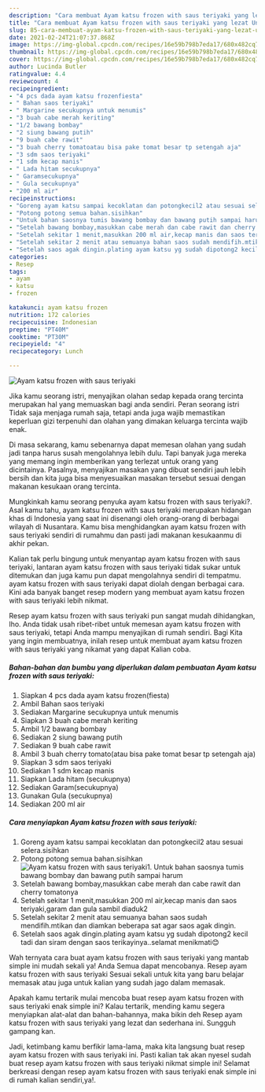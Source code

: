 ```yaml
---
description: "Cara membuat Ayam katsu frozen with saus teriyaki yang lezat Untuk Jualan"
title: "Cara membuat Ayam katsu frozen with saus teriyaki yang lezat Untuk Jualan"
slug: 85-cara-membuat-ayam-katsu-frozen-with-saus-teriyaki-yang-lezat-untuk-jualan
date: 2021-02-24T21:07:37.868Z
image: https://img-global.cpcdn.com/recipes/16e59b798b7eda17/680x482cq70/ayam-katsu-frozen-with-saus-teriyaki-foto-resep-utama.jpg
thumbnail: https://img-global.cpcdn.com/recipes/16e59b798b7eda17/680x482cq70/ayam-katsu-frozen-with-saus-teriyaki-foto-resep-utama.jpg
cover: https://img-global.cpcdn.com/recipes/16e59b798b7eda17/680x482cq70/ayam-katsu-frozen-with-saus-teriyaki-foto-resep-utama.jpg
author: Lucinda Butler
ratingvalue: 4.4
reviewcount: 4
recipeingredient:
- "4 pcs dada ayam katsu frozenfiesta"
- " Bahan saos teriyaki"
- " Margarine secukupnya untuk menumis"
- "3 buah cabe merah keriting"
- "1/2 bawang bombay"
- "2 siung bawang putih"
- "9 buah cabe rawit"
- "3 buah cherry tomatoatau bisa pake tomat besar tp setengah aja"
- "3 sdm saos teriyaki"
- "1 sdm kecap manis"
- " Lada hitam secukupnya"
- " Garamsecukupnya"
- " Gula secukupnya"
- "200 ml air"
recipeinstructions:
- "Goreng ayam katsu sampai kecoklatan dan potongkecil2 atau sesuai selera.sisihkan"
- "Potong potong semua bahan.sisihkan"
- "Untuk bahan saosnya tumis bawang bombay dan bawang putih sampai harum"
- "Setelah bawang bombay,masukkan cabe merah dan cabe rawit dan cherry tomatonya"
- "Setelah sekitar 1 menit,masukkan 200 ml air,kecap manis dan saos teriyaki,garam dan gula sambil diaduk2"
- "Setelah sekitar 2 menit atau semuanya bahan saos sudah mendifih.mtikan dan diamkan beberapa sat agar saos agak dingin."
- "Setelah saos agak dingin.plating ayam katsu yg sudah dipotong2 kecil tadi dan siram dengan saos terikayinya..selamat menikmati😊"
categories:
- Resep
tags:
- ayam
- katsu
- frozen

katakunci: ayam katsu frozen 
nutrition: 172 calories
recipecuisine: Indonesian
preptime: "PT40M"
cooktime: "PT30M"
recipeyield: "4"
recipecategory: Lunch

---
```



![Ayam katsu frozen with saus teriyaki](https://img-global.cpcdn.com/recipes/16e59b798b7eda17/680x482cq70/ayam-katsu-frozen-with-saus-teriyaki-foto-resep-utama.jpg)

Jika kamu seorang istri, menyajikan olahan sedap kepada orang tercinta merupakan hal yang memuaskan bagi anda sendiri. Peran seorang istri Tidak saja menjaga rumah saja, tetapi anda juga wajib memastikan keperluan gizi terpenuhi dan olahan yang dimakan keluarga tercinta wajib enak.

Di masa  sekarang, kamu sebenarnya dapat memesan olahan yang sudah jadi tanpa harus susah mengolahnya lebih dulu. Tapi banyak juga mereka yang memang ingin memberikan yang terlezat untuk orang yang dicintainya. Pasalnya, menyajikan masakan yang dibuat sendiri jauh lebih bersih dan kita juga bisa menyesuaikan masakan tersebut sesuai dengan makanan kesukaan orang tercinta. 



Mungkinkah kamu seorang penyuka ayam katsu frozen with saus teriyaki?. Asal kamu tahu, ayam katsu frozen with saus teriyaki merupakan hidangan khas di Indonesia yang saat ini disenangi oleh orang-orang di berbagai wilayah di Nusantara. Kamu bisa menghidangkan ayam katsu frozen with saus teriyaki sendiri di rumahmu dan pasti jadi makanan kesukaanmu di akhir pekan.

Kalian tak perlu bingung untuk menyantap ayam katsu frozen with saus teriyaki, lantaran ayam katsu frozen with saus teriyaki tidak sukar untuk ditemukan dan juga kamu pun dapat mengolahnya sendiri di tempatmu. ayam katsu frozen with saus teriyaki dapat diolah dengan berbagai cara. Kini ada banyak banget resep modern yang membuat ayam katsu frozen with saus teriyaki lebih nikmat.

Resep ayam katsu frozen with saus teriyaki pun sangat mudah dihidangkan, lho. Anda tidak usah ribet-ribet untuk memesan ayam katsu frozen with saus teriyaki, tetapi Anda mampu menyajikan di rumah sendiri. Bagi Kita yang ingin membuatnya, inilah resep untuk membuat ayam katsu frozen with saus teriyaki yang nikamat yang dapat Kalian coba.

<!--inarticleads1-->

##### Bahan-bahan dan bumbu yang diperlukan dalam pembuatan Ayam katsu frozen with saus teriyaki:

1. Siapkan 4 pcs dada ayam katsu frozen(fiesta)
1. Ambil  Bahan saos teriyaki
1. Sediakan  Margarine secukupnya untuk menumis
1. Siapkan 3 buah cabe merah keriting
1. Ambil 1/2 bawang bombay
1. Sediakan 2 siung bawang putih
1. Sediakan 9 buah cabe rawit
1. Ambil 3 buah cherry tomato(atau bisa pake tomat besar tp setengah aja)
1. Siapkan 3 sdm saos teriyaki
1. Sediakan 1 sdm kecap manis
1. Siapkan  Lada hitam (secukupnya)
1. Sediakan  Garam(secukupnya)
1. Gunakan  Gula (secukupnya)
1. Sediakan 200 ml air




<!--inarticleads2-->

##### Cara menyiapkan Ayam katsu frozen with saus teriyaki:

1. Goreng ayam katsu sampai kecoklatan dan potongkecil2 atau sesuai selera.sisihkan
1. Potong potong semua bahan.sisihkan
<img src="https://img-global.cpcdn.com/steps/a390a1917cf66103/160x128cq70/ayam-katsu-frozen-with-saus-teriyaki-langkah-memasak-2-foto.jpg" alt="Ayam katsu frozen with saus teriyaki">1. Untuk bahan saosnya tumis bawang bombay dan bawang putih sampai harum
1. Setelah bawang bombay,masukkan cabe merah dan cabe rawit dan cherry tomatonya
1. Setelah sekitar 1 menit,masukkan 200 ml air,kecap manis dan saos teriyaki,garam dan gula sambil diaduk2
1. Setelah sekitar 2 menit atau semuanya bahan saos sudah mendifih.mtikan dan diamkan beberapa sat agar saos agak dingin.
1. Setelah saos agak dingin.plating ayam katsu yg sudah dipotong2 kecil tadi dan siram dengan saos terikayinya..selamat menikmati😊




Wah ternyata cara buat ayam katsu frozen with saus teriyaki yang mantab simple ini mudah sekali ya! Anda Semua dapat mencobanya. Resep ayam katsu frozen with saus teriyaki Sesuai sekali untuk kita yang baru belajar memasak atau juga untuk kalian yang sudah jago dalam memasak.

Apakah kamu tertarik mulai mencoba buat resep ayam katsu frozen with saus teriyaki enak simple ini? Kalau tertarik, mending kamu segera menyiapkan alat-alat dan bahan-bahannya, maka bikin deh Resep ayam katsu frozen with saus teriyaki yang lezat dan sederhana ini. Sungguh gampang kan. 

Jadi, ketimbang kamu berfikir lama-lama, maka kita langsung buat resep ayam katsu frozen with saus teriyaki ini. Pasti kalian tak akan nyesel sudah buat resep ayam katsu frozen with saus teriyaki nikmat simple ini! Selamat berkreasi dengan resep ayam katsu frozen with saus teriyaki enak simple ini di rumah kalian sendiri,ya!.

